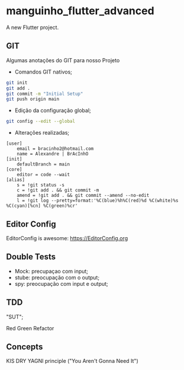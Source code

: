 # manguinho_flutter_advanced

A new Flutter project.

## GIT

Algumas anotações do GIT para nosso Projeto

- Comandos GIT nativos;

```bash
git init
git add .
git commit -m "Initial Setup"
git push origin main
```

- Edição da configuração global;

```bash
git config --edit --global
```

- Alterações realizadas;

```git
[user]
	email = bracinho2@hotmail.com
	name = Alexandre | BrAcInhO
[init]
	defaultBranch = main
[core]
	editor = code --wait
[alias]
	s = !git status -s
	c = !git add . && git commit -m
	amend = !git add . && git commit --amend --no-edit
	l = !git log --pretty=format:'%C(blue)%h%C(red)%d %C(white)%s %C(cyan)[%cn] %C(green)%cr'
```

## Editor Config
EditorConfig is awesome: https://EditorConfig.org

## Double Tests
- Mock: precupaçao com input;
- stube: preocupação com o output;
- spy: preocupação com input e output;

## TDD

"SUT";

Red
Green
Refactor

## Concepts
KIS
DRY
YAGNI principle ("You Aren't Gonna Need It")
